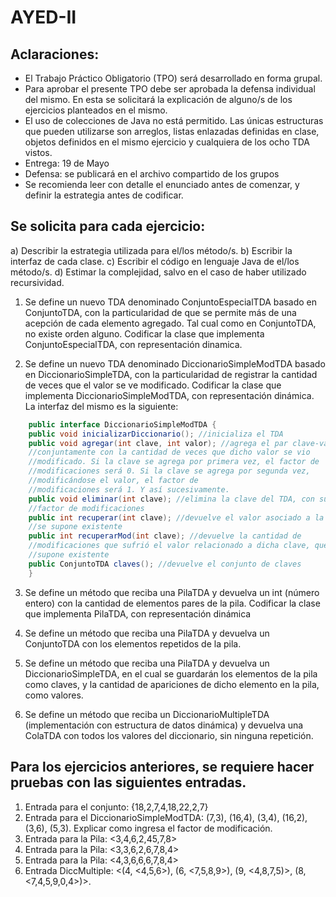 
#  AYED-II

##  Aclaraciones:

- El Trabajo Práctico Obligatorio (TPO) será desarrollado en forma grupal.
- Para aprobar el presente TPO debe ser aprobada la defensa individual del mismo. En esta se solicitará la explicación de alguno/s de los ejercicios planteados en el mismo.
- El uso de colecciones de Java no está permitido. Las únicas estructuras que pueden
utilizarse son arreglos, listas enlazadas definidas en clase, objetos definidos en el mismo
ejercicio y cualquiera de los ocho TDA vistos.
- Entrega: 19 de Mayo
- Defensa: se publicará en el archivo compartido de los grupos
- Se recomienda leer con detalle el enunciado antes de comenzar, y definir la estrategia antes
de codificar.

##  Se solicita para cada ejercicio:

a) Describir la estrategia utilizada para el/los método/s.
b) Escribir la interfaz de cada clase.
c) Escribir el código en lenguaje Java de el/los método/s.
d) Estimar la complejidad, salvo en el caso de haber utilizado recursividad.
1. Se define un nuevo TDA denominado ConjuntoEspecialTDA basado en
ConjuntoTDA, con la particularidad de que se permite más de una acepción de cada
elemento agregado. Tal cual como en ConjuntoTDA, no existe orden alguno. Codificar la
clase que implementa ConjuntoEspecialTDA, con representación dinamica.

2. Se define un nuevo TDA denominado DiccionarioSimpleModTDA basado en
DiccionarioSimpleTDA, con la particularidad de registrar la cantidad de veces que el valor
se ve modificado. Codificar la clase que implementa DiccionarioSimpleModTDA, con
representación dinámica. La interfaz del mismo es la siguiente:
```java
    public interface DiccionarioSimpleModTDA {
    public void inicializarDiccionario(); //inicializa el TDA
    public void agregar(int clave, int valor); //agrega el par clave-valor al TDA,
    //conjuntamente con la cantidad de veces que dicho valor se vio
    //modificado. Si la clave se agrega por primera vez, el factor de
    //modificaciones será 0. Si la clave se agrega por segunda vez,
    //modificándose el valor, el factor de
    //modificaciones será 1. Y así sucesivamente.
    public void eliminar(int clave); //elimina la clave del TDA, con su valor y
    //factor de modificaciones
    public int recuperar(int clave); //devuelve el valor asociado a la clave, que
    //se supone existente
    public int recuperarMod(int clave); //devuelve la cantidad de
    //modificaciones que sufrió el valor relacionado a dicha clave, que se
    //supone existente
    public ConjuntoTDA claves(); //devuelve el conjunto de claves
    }
```
3. Se define un método que reciba una PilaTDA y devuelva un int (número entero) con
la cantidad de elementos pares de la pila. Codificar la clase que implementa PilaTDA, con
representación dinámica

4. Se define un método que reciba una PilaTDA y devuelva un ConjuntoTDA con los
elementos repetidos de la pila.

5. Se define un método que reciba una PilaTDA y devuelva un DiccionarioSimpleTDA,
en el cual se guardarán los elementos de la pila como claves, y la cantidad de apariciones de
dicho elemento en la pila, como valores.

6. Se define un método que reciba un DiccionarioMultipleTDA (implementación con
estructura de datos dinámica) y devuelva una ColaTDA con todos los valores del diccionario,
sin ninguna repetición.

## Para los ejercicios anteriores, se requiere hacer pruebas con las siguientes entradas.

1) Entrada para el conjunto: {18,2,7,4,18,22,2,7}
2) Entrada para el DiccionarioSimpleModTDA: (7,3), (16,4), (3,4), (16,2), (3,6), (5,3).
Explicar como ingresa el factor de modificación.
3) Entrada para la Pila: <3,4,6,2,45,7,8>
4) Entrada para la Pila: <3,3,6,2,6,7,8,4>
5) Entrada para la Pila: <4,3,6,6,6,7,8,4>
6) Entrada DiccMultiple: <(4, <4,5,6>), (6, <7,5,8,9>), (9, <4,8,7,5)>,
(8,<7,4,5,9,0,4>)>.
